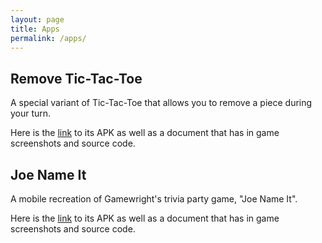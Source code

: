 ```yaml
---
layout: page
title: Apps
permalink: /apps/
---
```


## Remove Tic-Tac-Toe

A special variant of Tic-Tac-Toe that allows you to remove a piece during your turn.

Here is the [link](https://drive.google.com/drive/folders/1Ilz6N-qZcMCM5DD2IXxRY3dEC1tbMahG?usp=sharing) to its APK as well as a document that has in game screenshots and source code. 

## Joe Name It

A mobile recreation of Gamewright's trivia party game, "Joe Name It".

Here is the [link](https://drive.google.com/drive/folders/1-SSgjRMu-ae2dYWdN-UJjmZaFmxI5Ull?usp=sharing) to its APK as well as a document that has in game screenshots and source code.